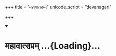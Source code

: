 +++
title = "महावात्सप्रम्"
unicode_script = "devanagari"

+++
<div class="js_include" includetitle="false" newlevelforh1="1" unfilled url="/vedAH_sAma/paravastu-sAma/devaH/somaH/mahAvAtsapram/">
<details open><summary><h1>महावात्सप्रम् ...{Loading}...</h1></summary>
<div class="js_include" includetitle="true" newlevelforh1="3" unfilled="" url="../somaH-pavate-mahAvAtsapram/"></div>
<div class="js_include" includetitle="true" newlevelforh1="3" unfilled="" url="../purojitI-vo-mahAvAtsapram/"></div>
</details>
</div>